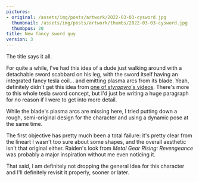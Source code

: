 ```yaml
---
pictures:
- original: /assets/img/posts/artwork/2022-03-03-cysword.jpg
  thumbnail: /assets/img/posts/artwork/thumbs/2022-03-03-cysword.jpg
  thumbpos: 20
title: New fancy sword guy
version: 3
---
```

The title says it all.

For quite a while, I've had this idea of a dude just walking around with a detachable sword scabbard on his leg, with the sword itself having an integrated fancy tesla coil... and emitting plasma arcs from its blade. Yeah, definitely didn't get this idea from [one of *styropyro*'s videos](https://youtu.be/UNisqZOAaAs). There's more to this whole tesla sword concept, but I'd just be writing a huge paragraph for no reason if I were to get into more detail.

While the blade's plasma arcs are missing here, I tried putting down a rough, semi-original design for the character and using a dynamic pose at the same time.

The first objective has pretty much been a total failure: it's pretty clear from the lineart I wasn't too sure about some shapes, and the overall aesthetic isn't that original either. Raiden's look from *Metal Gear Rising: Revengeance* was probably a major inspiration without me even noticing it.

That said, I am definitely not dropping the general idea for this character and I'll definitely revisit it properly, sooner or later.
